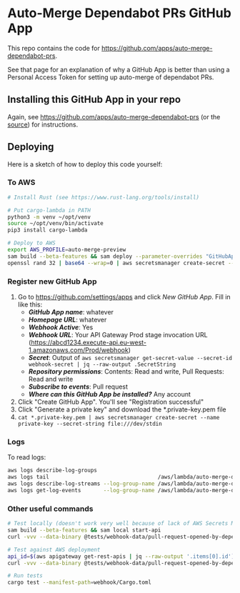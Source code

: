 # Auto-Merge Dependabot PRs GitHub App

This repo contains the code for https://github.com/apps/auto-merge-dependabot-prs.

See that page for an explanation of why a GitHub App is better than using a Personal Access Token for setting up auto-merge of dependabot PRs.

## Installing this GitHub App in your repo

Again, see https://github.com/apps/auto-merge-dependabot-prs (or the [source](./docs/DESCRIPTION.md)) for instructions.

## Deploying

Here is a sketch of how to deploy this code yourself:

### To AWS

```sh
# Install Rust (see https://www.rust-lang.org/tools/install)

# Put cargo-lambda in PATH
python3 -m venv ~/opt/venv
source ~/opt/venv/bin/activate
pip3 install cargo-lambda

# Deploy to AWS
export AWS_PROFILE=auto-merge-preview
sam build --beta-features && sam deploy --parameter-overrides "GitHubAppID=1234567 DeployedCommit=$(git rev-parse HEAD)"
openssl rand 32 | base64 --wrap=0 | aws secretsmanager create-secret --name webhook-secret --secret-string file:///dev/stdin
```

### Register new GitHub App

1. Go to https://github.com/settings/apps and click _New GitHub App_. Fill in like this:
    * ***GitHub App name***: whatever
    * ***Homepage URL***: whatever
    * ***Webhook Active***: Yes
    * ***Webhook URL***: Your API Gateway Prod stage invocation URL (https://abcd1234.execute-api.eu-west-1.amazonaws.com/Prod/webhook)
    * ***Secret***: Output of `aws secretsmanager get-secret-value --secret-id webhook-secret | jq --raw-output .SecretString`
    * ***Repository permissions***: Contents: Read and write, Pull Requests: Read and write
    * ***Subscribe to events***: Pull request
    * ***Where can this GitHub App be installed?*** Any account
2. Click "Create GitHub App". You'll see "Registration successful"
3. Click "Generate a private key" and download the *.private-key.pem file
4. `cat *.private-key.pem | aws secretsmanager create-secret --name private-key --secret-string file:///dev/stdin`

### Logs

To read logs:

```sh
aws logs describe-log-groups
aws logs tail                                  /aws/lambda/auto-merge-dependabot-prs-AutoMergeDependabotPRsGi-YVZ8zJNokIL3
aws logs describe-log-streams --log-group-name /aws/lambda/auto-merge-dependabot-prs-AutoMergeDependabotPRsGi-YVZ8zJNokIL3
aws logs get-log-events       --log-group-name /aws/lambda/auto-merge-dependabot-prs-AutoMergeDependabotPRsGi-YVZ8zJNokIL3 --log-stream-name '2025/05/17/[$LATEST]54e6bb5924fd4680a2a832dc21b882ad'
```

### Other useful commands

```sh
# Test locally (doesn't work very well because of lack of AWS Secrets Manager)
sam build --beta-features && sam local start-api
curl -vvv --data-binary @tests/webhook-data/pull-request-opened-by-dependabot/payload.json -H "X-Hub-Signature-256: a" -H "Content-Type: application/json" -H "X-GitHub-Event: pull_request" http://127.0.0.1:3000/webhook

# Test against AWS deployment
api_id=$(aws apigateway get-rest-apis | jq --raw-output '.items[0].id')
curl -vvv --data-binary @tests/webhook-data/pull-request-opened-by-dependabot/payload.json -H "X-Hub-Signature-256: sha256=a" -H "Content-Type: application/json" -H "X-GitHub-Event: pull_request" https://$api_id.execute-api.eu-west-1.amazonaws.com/Prod/webhook

# Run tests
cargo test --manifest-path=webhook/Cargo.toml
```
